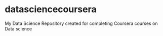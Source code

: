 # datasciencecoursera
My Data Science Repository created for completing Coursera courses on Data science
